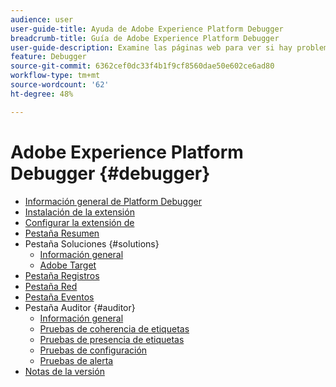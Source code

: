 ```yaml
---
audience: user
user-guide-title: Ayuda de Adobe Experience Platform Debugger
breadcrumb-title: Guía de Adobe Experience Platform Debugger
user-guide-description: Examine las páginas web para ver si hay problemas con las implementaciones de Experience Platform.
feature: Debugger
source-git-commit: 6362cef0dc33f4b1f9cf8560dae50e602ce6ad80
workflow-type: tm+mt
source-wordcount: '62'
ht-degree: 48%

---
```



# Adobe Experience Platform Debugger {#debugger}

* [Información general de Platform Debugger](./home.md)
* [Instalación de la extensión](./install-debugger.md)
* [Configurar la extensión de](./configure-debugger.md)
* [Pestaña Resumen](./summary.md)
* Pestaña Soluciones {#solutions}
   * [Información general](./solutions/overview.md)
   * [Adobe Target](./solutions/target.md)
* [Pestaña Registros](./logs.md)
* [Pestaña Red](./network.md)
* [Pestaña Eventos](./events.md)
* Pestaña Auditor {#auditor}
   * [Información general](./auditor/overview.md)
   * [Pruebas de coherencia de etiquetas](./auditor/tag-consistency.md)
   * [Pruebas de presencia de etiquetas](./auditor/tag-presence.md)
   * [Pruebas de configuración](./auditor/configuration.md)
   * [Pruebas de alerta](./auditor/alerts.md)
* [Notas de la versión](./release-notes.md)
